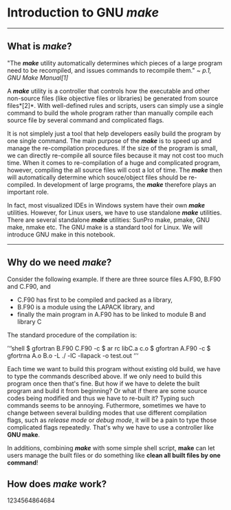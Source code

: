 # Introduction to GNU ***make*** #

------------------------------------
## What is *make*? ##

"The ***make*** utility automatically determines which pieces of a large program need to be recompiled, and issues commands to recompile them."            *~ p.1, GNU Make Manual[1]*

A ***make*** utility is a controller that controls how the executable and other non-source files (like objective files or libraries) be generated from source files*[2]*. With well-defined rules and scripts, users can simply use a single command to build the whole program rather than manually compile each source file by several command and complicated flags. 

It is not simplely just a tool that help developers easily build the program by one single command.  The main purpose of the ***make*** is to speed up and manage the re-compilation procedures. If the size of the program is small, we can directly re-compile all source files because it may not cost too much time.  When it comes to re-compilation of a huge and complicated program, however, compiling the all source files will cost a lot of time.  The ***make*** then will automatically determine which souce/object files should be re-compiled. In development of large programs, the ***make*** therefore plays an important role.

In fact, most visualized IDEs in Windows system have their own ***make*** utilities. However, for Linux users, we have to use standalone ***make*** utilities. There are several standalone ***make*** utilities: SunPro make, pmake, GNU make, nmake etc.  The GNU make is a standard tool for Linux. We will introduce GNU make in this notebook.

-----------------------------
## Why do we need *make*? ##

Consider the following example. If there are three source files A.F90, B.F90 and C.F90, and 

* C.F90 has first to be compiled and packed as a library, 
* B.F90 is a module using the LAPACK library, and 
* finally the main program in A.F90 has to be linked to module B and library C

The standard procedure of the compilation is:

’‘’shell
$ gfortran B.F90 C.F90 -c 
$ ar rc libC.a c.o 
$ gfortran A.F90 -c 
$ gfortrna A.o B.o -L ./ -lC -llapack -o test.out 
‘’‘ 

Each time we want to build this program without existing old build, we have to type the commands described above.  If we only need to build this program once then that's fine.  But how if we have to delete the built program and build it from beginning?  Or what if there are some source codes being modified and thus we have to re-built it? Typing such commands seems to be annoying.  Futhermore, sometimes we have to change between several building modes that use different compilation flags, such as *release mode* or *debug mode*, it will be a pain to type those complicated flags repeatedly.  That's why we have to use a controller like **GNU make**.

In additions, combining ***make*** with some simple shell script, **make** can let users manage the built files or do something like **clean all built files by one command**! 

## How does *make* work? ##  
1234564864684
